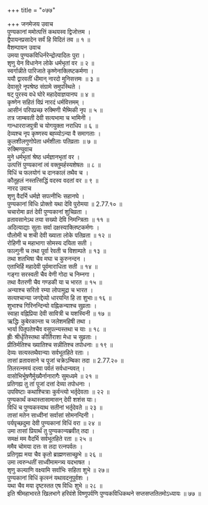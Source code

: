 +++
title = "०७७"

+++
जनमेजय उवाच  
पुण्यकानां ममोत्पत्तिं कथयस्व द्विजोत्तम ।  
द्वैपायनप्रसादेन सर्वं हि विदितं तव ॥ १ ॥  
वैशम्पायन उवाच  
उमया पुण्यकविधिर्नरेन्द्रोत्पादितः पुरा ।  
शृणु येन विधानेन लोके धर्मभृतां वर ॥ २ ॥  
स्वर्गान्नीते पारिजाते कृष्णेनाक्लिष्टकर्मणा ।  
ययौ द्वारवतीं धीमान् नारदो मुनिसत्तमः ॥ ३ ॥  
देवासुरे नृपश्रेष्ठ संग्रामे समुपस्थिते ।  
षट् पुरस्य वधे घोरे महादेवाज्ञयानघ ॥ ४ ॥  
कृष्णेन सहितं विप्रं नारदं धर्मवित्तमम् ।  
आसीनं परिपप्रच्छ रुक्मिणी भैष्मिकी नृप ॥ ५ ॥  
तत्र जाम्बवती देवी सत्यभामा च भामिनी ।  
गान्धारराजपुत्री च योगयुक्ता नराधिप ॥ ६ ॥  
देव्यश्च नृप कृष्णस्य बह्व्योऽन्या वै समागताः ।  
कुलशीलगुणोपेता धर्मशीलाः पतिव्रताः ॥ ७ ॥  
रुक्मिण्युवाच  
मुने धर्मभृतां श्रेष्ठ धर्मज्ञानभृतां वर ।  
उत्पत्तिं पुण्यकानां त्वं वक्तुमर्हस्यशेषतः ॥ ८ ॥  
विधिं च फलयोगं च दानकालं तथैव च ।  
कौतूहलं नस्तत्सिद्धिं वदस्व वदतां वर ॥ ९ ॥  
नारद उवाच  
शृणु वैदर्भि धर्मज्ञे सपत्नीभिः सहानघे ।  
पुण्यकानां विधिः प्रोक्तो यथा देवि पुरोमया ॥ 2.77.१० ॥  
चचारोमा व्रतं देवी पुण्यकानां शुचिव्रता ।  
व्रतावसानेऽथ तया सख्यो देवि निमन्त्रिताः ॥ ११ ॥  
अदित्याद्याः सुताः सर्वा दक्षस्याक्लिष्टकर्मणः ।  
पौलोमी च शची देवी ख्याता लोके पतिव्रता ॥ १२ ॥  
रोहिणी च महाभागा सोमस्य दयिता सती ।  
फाल्गुनी च तथा पूर्वा रेवती च विशाम्पते ॥ १३ ॥  
तथा शतभिषा चैव मघा च कुरुनन्दन ।  
एताभिर्हि महादेवी पूर्वमाराधिता सती ॥ १४ ॥  
गङ्गा सरस्वती चैव वेणी गोदा च निम्नगा ।  
तथा वैतरणी चैव गण्डकी या च भारत ॥ १५ ॥  
अन्याश्च सरितो रम्या लोपामुद्रा च भारत ।  
सत्यश्चान्या जगद्देव्यो धारयन्ति हि ता शुभाः॥ १६ ॥  
शुभाश्च गिरिनन्दिन्यो वह्निकन्याश्च सुव्रताः ।  
स्वाहा वह्निप्रिया देवी सावित्री च यशस्विनी ॥ १७ ॥  
ऋद्धिः कुबेरकान्ता च जलेशमहिषी तथा ।  
भार्या पितृपतेश्चैव वसुपत्न्यस्तथा च याः ॥ १८ ॥  
ह्रीः श्रीर्धृतिस्तथा कीर्तिराशा मेधा च सुव्रताः ।  
प्रीतिर्मतिश्च ख्यातिश्च सन्नीतिश्च तपोधनाः ॥ १९ ॥  
देव्यः सत्यस्तथैवान्याः सर्वभूतहिते रताः ।  
तासां व्रतावसाने च पूजां चक्रेऽम्बिका तदा ॥ 2.77.२० ॥  
तिलरत्नमयं दत्त्वा पर्वतं सर्वधान्यवत् ।  
वासोभिर्भूषणैर्मुख्यैर्नानारागैः सुमध्यमे ॥ २१ ॥  
प्रतिगह्य तु तां पूजां दत्तां देव्या तपोधनाः ।  
उपविष्टाः कथाश्चित्राः कुर्वन्त्यो भर्तृदेवताः ॥ २२ ॥  
पुण्यकार्थं कथास्तासामासन् देवी शशंस याः।  
विधिं च पुण्यकस्याथ सतीनां भर्तृदेवते ॥ २३ ॥  
तासां मतेन साध्वीनां सर्वासां सोमनन्दिनी ।  
पर्यपृच्छदुमा देवी पुण्यकानां विधिं वरा ॥ २४ ॥  
उमा तासां प्रियार्थं तु पुण्यकान्यब्रवीत् तदा ।  
समक्षं मम वैदर्भि सर्वभूतहिते रता ॥ २५ ॥  
ममैव चोमया दत्तः स तदा रत्नपर्वतः ।  
प्रतिगृह्य मया चैव कृतो ब्राह्मणसाच्छुभे ॥ २६ ॥  
उमा त्वरुन्धतीं साध्वीमामन्त्र्य यदभाषत ।  
शृणु कल्याणि वक्ष्यामि सर्वाभिः सहिता शुभे ॥ २७॥  
पुण्यकानां विधिं कृत्स्नं यथावदनुपूर्वशः ।  
यथा चैव मया दृष्टस्तत एष विधिः शुभे ॥ २८ ॥  
इति श्रीमहाभारते खिलभागे हरिवंशे विष्णुपर्वणि पुण्यकविधिकथने सप्तसप्ततितमोऽध्यायः ॥ ७७ ॥